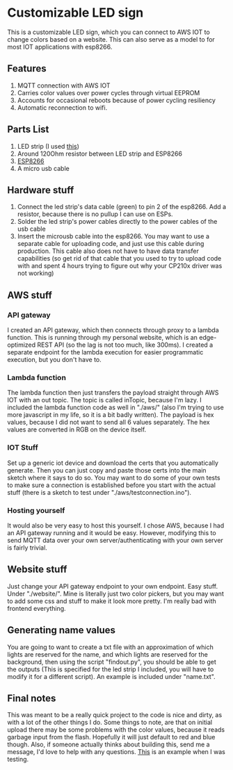 # Customizable LED sign

This is a customizable LED sign, which you can connect to AWS IOT to change colors based on a website. This can also serve as a model to for most IOT applications with esp8266.

## Features

1. MQTT connection with AWS IOT
2. Carries color values over power cycles through virtual EEPROM
3. Accounts for occasional reboots because of power cycling resiliency
4. Automatic reconnection to wifi.

## Parts List

1. LED strip (I used [this](https://www.amazon.com/BTF-Lighting-Individually-Addressable-Flexible-Lighting/dp/B075T7GQRP?pd_rd_w=l56PO&pf_rd_p=7a695a6b-3610-4583-9730-4d63d22b28b7&pf_rd_r=T0101DF08KD709APP1ZP&pd_rd_r=44d72d7c-5c85-461d-a2ee-c6e673e116b3&pd_rd_wg=QhGvn&pd_rd_i=B075T7GQRP&psc=1&ref_=pd_bap_d_rp_12_t))
2. Around 120Ohm resistor between LED strip and ESP8266
3. [ESP8266](https://www.amazon.com/HiLetgo-Internet-Development-Wireless-Micropython/dp/B081CSJV2V/ref=sr_1_1_sspa?dchild=1&keywords=esp8266&qid=1613470764&sr=8-1-spons&psc=1&spLa=ZW5jcnlwdGVkUXVhbGlmaWVyPUEyMDU1Wk1ETFlaWjBVJmVuY3J5cHRlZElkPUEwNjMxMjQxMVdNMUEzQldKRkhIMCZlbmNyeXB0ZWRBZElkPUEwNTYyNjkzMU5WTEI1SjdJUTlDJndpZGdldE5hbWU9c3BfYXRmJmFjdGlvbj1jbGlja1JlZGlyZWN0JmRvTm90TG9nQ2xpY2s9dHJ1ZQ==)
4. A micro usb cable

## Hardware stuff
1. Connect the led strip's data cable (green) to pin 2 of the esp8266. Add a resistor, because there is no pullup I can use on ESPs.
2. Solder the led strip's power cables directly to the power cables of the usb cable
3. Insert the microusb cable into the esp8266. You may want to use a separate cable for uploading code, and just use this cable during production. This cable also does not have to have data transfer capabilities (so get rid of that cable that you used to try to upload code with and spent 4 hours trying to figure out why your CP210x driver was not working)

## AWS stuff

### API gateway
I created an API gateway, which then connects through proxy to a lambda function. This is running through my personal website, which is an edge-optimized REST API (so the lag is not too much, like 300ms). I created a separate endpoint for the lambda execution for easier programmatic execution, but you don't have to.

### Lambda function
The lambda function then just transfers the payload straight through AWS IOT with an out topic. The topic is called inTopic, because I'm lazy. I included the lambda function code as well in "./aws/" (also I'm trying to use more javascript in my life, so it is a bit badly written). The payload is hex values, because I did not want to send all 6 values separately. The hex values are converted in RGB on the device itself.

### IOT Stuff
Set up a generic iot device and download the certs that you automatically generate. Then you can just copy and paste those certs into the main sketch where it says to do so. You may want to do some of your own tests to make sure a connection is established before you start with the actual stuff (there is a sketch to test under "./aws/testconnection.ino").

### Hosting yourself
It would also be very easy to host this yourself. I chose AWS, because I had an API gateway running and it would be easy. However, modifying this to send MQTT data over your own server/authenticating with your own server is fairly trivial.

## Website stuff
Just change your API gateway endpoint to your own endpoint. Easy stuff. Under "./website/". Mine is literally just two color pickers, but you may want to add some css and stuff to make it look more pretty. I'm really bad with frontend everything.

## Generating name values
You are going to want to create a txt file with an approximation of which lights are reserved for the name, and which lights are reserved for the background, then using the script "findout.py", you should be able to get the outputs (This is specified for the led strip I included, you will have to modify it for a different script). An example is included under "name.txt".

## Final notes
This was meant to be a really quick project to the code is nice and dirty, as with a lot of the other things I do. Some things to note, are that on initial upload there may be some problems with the color values, because it reads garbage input from the flash. Hopefully it will just default to red and blue though. Also, if someone actually thinks about building this, send me a message, I'd love to help with any questions. [This](https://dxuhpsew7hntg.cloudfront.net/sign_display.mp4) is an example when I was testing.
